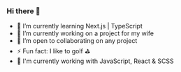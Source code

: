 ### Hi there 👋

- 🌱 I’m currently learning Next.js | TypeScript
- 🔭 I’m currently working on a project for my wife
- 👯 I’m open to collaborating on any project
- ⚡ Fun fact: I like to golf ⛳
- 📅 I'm currently working with JavaScript, React & SCSS

